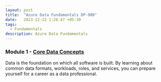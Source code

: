 ```yaml
---
layout: post
title:  "Azure Data Fundamentals DP-900"
date:   2023-12-22 1:28:47 +05:30
tags: 
  - Fundamentals
description: Azure Data Fundamentals
---
```


### Module 1 - [Core Data Concepts](https://learn.microsoft.com/en-us/training/paths/azure-data-fundamentals-explore-core-data-concepts/)

Data is the foundation on which all software is built. By learning about common data formats, workloads, roles, and services, you can prepare yourself for a career as a data professional.
